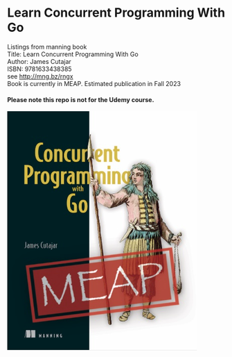 # Learn Concurrent Programming With Go
Listings from manning book   
Title: Learn Concurrent Programming With Go  
Author: James Cutajar  
ISBN: 9781633438385  
see http://mng.bz/rngx  
Book is currently in MEAP. Estimated publication in Fall 2023

#### Please note this repo is not for the Udemy course.

![Book Cover](cover.png)




